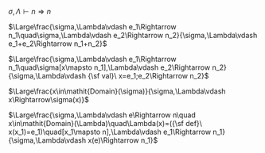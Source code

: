 $\sigma,\Lambda\vdash n\Rightarrow n$

$\Large\frac{\sigma,\Lambda\vdash e_1\Rightarrow n_1\quad\sigma,\Lambda\vdash e_2\Rightarrow n_2}{\sigma,\Lambda\vdash e_1+e_2\Rightarrow n_1+n_2}$

$\Large\frac{\sigma,\Lambda\vdash e_1\Rightarrow n_1\quad\sigma[x\mapsto n_1],\Lambda\vdash e_2\Rightarrow n_2}{\sigma,\Lambda\vdash {\sf val}\ x=e_1;e_2\Rightarrow n_2}$

$\Large\frac{x\in\mathit{Domain}(\sigma)}{\sigma,\Lambda\vdash x\Rightarrow\sigma(x)}$

$\Large\frac{\sigma,\Lambda\vdash e\Rightarrow n\quad x\in\mathit{Domain}(\Lambda)\quad\Lambda(x)=({\sf def}\ x(x_1)=e_1)\quad[x_1\mapsto n],\Lambda\vdash e_1\Rightarrow n_1}{\sigma,\Lambda\vdash x(e)\Rightarrow n_1}$
